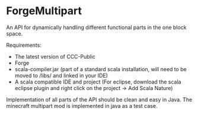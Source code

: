 ForgeMultipart
==============

An API for dynamically handling different functional parts in the one block space.

Requirements:
* The latest version of CCC-Public
* Forge
* scala-compiler.jar (part of a standard scala installation, will need to be moved to /libs/ and linked in your IDE)
* A scala compatible IDE and project (For eclipse, download the scala eclipse plugin and right click on the project -> Add Scala Nature)

Implementation of all parts of the API should be clean and easy in Java. The minecraft multipart mod is implemented in java as a test case.
